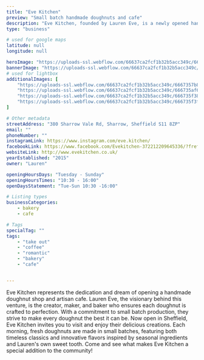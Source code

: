 ```yaml
---
title: "Eve Kitchen"
preview: "Small batch handmade doughnuts and cafe"
description: "Eve Kitchen, founded by Lauren Eve, is a newly opened handmade doughnut shop and artisan cafe in Sheffield. They specialize in small batch, handmade doughnuts crafted with seasonal ingredients and classic flavors. Come experience their fresh, daily-made treats at their inviting new location."
type: "business"

# used for google maps
latitude: null
longitude: null

heroImage: "https://uploads-ssl.webflow.com/66637ca2fcf1b32b5acc349c/666736260bf51361d01ae730_Screenshot%202024-06-10%20at%2018.21.29.png"
bannerImage: "https://uploads-ssl.webflow.com/66637ca2fcf1b32b5acc349c/666735f3583a5c9282e0d8af_eve%202.jpeg"
# used for lightbox
additionalImages: [
    "https://uploads-ssl.webflow.com/66637ca2fcf1b32b5acc349c/6667357b8a5d9038a1b8acb7_Screenshot%202024-06-10%20at%2018.18.07.png",
    "https://uploads-ssl.webflow.com/66637ca2fcf1b32b5acc349c/666735af609e3859d7ba6c00_Screenshot%202024-06-10%20at%2018.19.25.png",
    "https://uploads-ssl.webflow.com/66637ca2fcf1b32b5acc349c/666735f386780e6036f384f7_eve%201.jpeg",
    "https://uploads-ssl.webflow.com/66637ca2fcf1b32b5acc349c/666735f3f988c016332514dd_eve%203.jpeg"
]

# Other metadata
streetAddress: "380 Sharrow Vale Rd, Sharrow, Sheffield S11 8ZP"
email: ""
phoneNumber: ""
instagramLink: https://www.instagram.com/eve.kitchen/
facebookLink: https://www.facebook.com/Evekitchen-372212209645336/?fref=ts
websiteLink: http://www.evekitchen.co.uk/
yearEstablished: "2015"
owner: "Lauren"

openingHoursDays: "Tuesday - Sunday"
openingHoursTimes: "10:30 - 16:00"
openDaysStatement: "Tue-Sun 10:30 -16:00"

# Listing types
businessCategories:
    - bakery
    - cafe

# Tags
specialTag: ""
tags:
    - "take out"
    - "coffee"
    - "romantic"
    - "bakery"
    - "cafe"


---
```



Eve Kitchen represents the dedication and dream of opening a handmade doughnut shop and artisan cafe.
Lauren Eve, the visionary behind this venture, is the creator, maker, and baker who ensures each doughnut is crafted to perfection.
With a commitment to small batch production, they strive to make every doughnut the best it can be.
Now open in Sheffield, Eve Kitchen invites you to visit and enjoy their delicious creations.
Each morning, fresh doughnuts are made in small batches, featuring both timeless classics and innovative flavors inspired by seasonal ingredients and Lauren's own sweet tooth.
Come and see what makes Eve Kitchen a special addition to the community!
